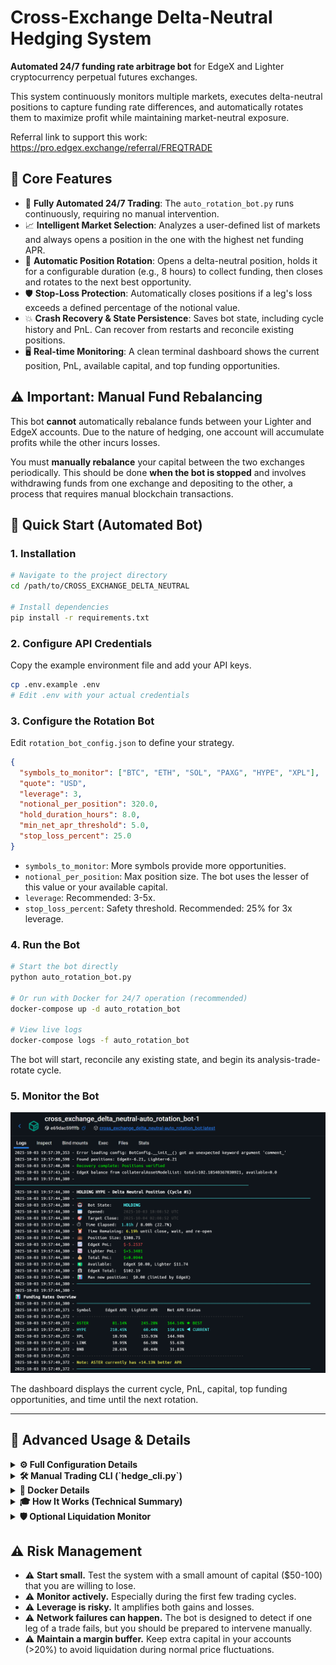 # Cross-Exchange Delta-Neutral Hedging System

**Automated 24/7 funding rate arbitrage bot** for EdgeX and Lighter cryptocurrency perpetual futures exchanges.

This system continuously monitors multiple markets, executes delta-neutral positions to capture funding rate differences, and automatically rotates them to maximize profit while maintaining market-neutral exposure.

Referral link to support this work: https://pro.edgex.exchange/referral/FREQTRADE

## 🎯 Core Features

- 🤖 **Fully Automated 24/7 Trading**: The `auto_rotation_bot.py` runs continuously, requiring no manual intervention.
- 📈 **Intelligent Market Selection**: Analyzes a user-defined list of markets and always opens a position in the one with the highest net funding APR.
- 🔄 **Automatic Position Rotation**: Opens a delta-neutral position, holds it for a configurable duration (e.g., 8 hours) to collect funding, then closes and rotates to the next best opportunity.
- 🛡️ **Stop-Loss Protection**: Automatically closes positions if a leg's loss exceeds a defined percentage of the notional value.
- 💥 **Crash Recovery & State Persistence**: Saves bot state, including cycle history and PnL. Can recover from restarts and reconcile existing positions.
- 🖥️ **Real-time Monitoring**: A clean terminal dashboard shows the current position, PnL, available capital, and top funding opportunities.

## ⚠️ Important: Manual Fund Rebalancing

This bot **cannot** automatically rebalance funds between your Lighter and EdgeX accounts. Due to the nature of hedging, one account will accumulate profits while the other incurs losses.

You must **manually rebalance** your capital between the two exchanges periodically. This should be done **when the bot is stopped** and involves withdrawing funds from one exchange and depositing to the other, a process that requires manual blockchain transactions.

## 🚀 Quick Start (Automated Bot)

### 1. Installation

```bash
# Navigate to the project directory
cd /path/to/CROSS_EXCHANGE_DELTA_NEUTRAL

# Install dependencies
pip install -r requirements.txt
```

### 2. Configure API Credentials

Copy the example environment file and add your API keys.

```bash
cp .env.example .env
# Edit .env with your actual credentials
```

### 3. Configure the Rotation Bot

Edit `rotation_bot_config.json` to define your strategy.

```json
{
  "symbols_to_monitor": ["BTC", "ETH", "SOL", "PAXG", "HYPE", "XPL"],
  "quote": "USD",
  "leverage": 3,
  "notional_per_position": 320.0,
  "hold_duration_hours": 8.0,
  "min_net_apr_threshold": 5.0,
  "stop_loss_percent": 25.0
}
```
- `symbols_to_monitor`: More symbols provide more opportunities.
- `notional_per_position`: Max position size. The bot uses the lesser of this value or your available capital.
- `leverage`: Recommended: 3-5x.
- `stop_loss_percent`: Safety threshold. Recommended: 25% for 3x leverage.

### 4. Run the Bot

```bash
# Start the bot directly
python auto_rotation_bot.py

# Or run with Docker for 24/7 operation (recommended)
docker-compose up -d auto_rotation_bot

# View live logs
docker-compose logs -f auto_rotation_bot
```
The bot will start, reconcile any existing state, and begin its analysis-trade-rotate cycle.

### 5. Monitor the Bot

<img src="rotation_bot.png" alt="Rotation Bot Terminal Output" width="800">

The dashboard displays the current cycle, PnL, capital, top funding opportunities, and time until the next rotation.

---

## 🔧 Advanced Usage & Details

<details>
<summary><b>⚙️ Full Configuration Details</b></summary>

### `rotation_bot_config.json`

| Field | Type | Default | Description |
|-------|------|---------|-------------|
| `symbols_to_monitor` | array | `["BTC", "ETH", ...]` | List of symbols to analyze for funding opportunities |
| `quote` | string | `"USD"` | Quote currency for all markets |
| `leverage` | number | `3` | Leverage to use on both exchanges for all positions |
| `notional_per_position` | number | `320.0` | Maximum position size in USD (bot adjusts to actual available capital) |
| `hold_duration_hours` | number | `8.0` | How long to hold each position before closing (hours) |
| `wait_between_cycles_minutes` | number | `5.0` | Cooldown period between closing one position and opening the next (minutes) |
| `check_interval_seconds` | number | `300` | How often to check position health while holding (seconds, default: 5 minutes) |
| `min_net_apr_threshold` | number | `5.0` | Minimum net APR required to open a position (%) |
| `stop_loss_percent` | number | `25.0` | Stop-loss threshold as % of position notional (triggers on either leg) |
| `enable_stop_loss` | boolean | `true` | Enable automatic stop-loss protection |

### `.env` Environment Variables

- **EdgeX**: `EDGEX_BASE_URL`, `EDGEX_WS_URL`, `EDGEX_ACCOUNT_ID`, `EDGEX_STARK_PRIVATE_KEY`
- **Lighter**: `LIGHTER_BASE_URL`, `LIGHTER_WS_URL`, `API_KEY_PRIVATE_KEY`, `ACCOUNT_INDEX`, `API_KEY_INDEX`

**Note:** Margin mode is hardcoded to "cross" for delta-neutral hedging.

</details>

<details>
<summary><b>🛠️ Manual Trading CLI (`hedge_cli.py`)</b></summary>

For manual analysis and trading, use `hedge_cli.py`. This tool is useful for testing or when you need direct control. It uses `hedge_config.json` for its parameters.

**Key Commands:**

| Command | Description |
|---------|-------------|
| `funding_all` | Compare funding rates across all markets |
| `funding` | Check funding rates for the configured symbol |
| `capacity` | Calculate max position size from available capital |
| `status` | Check current position status on both exchanges |
| `open` | Open a delta-neutral position |
| `close` | Close both positions |
| `test` | Run a small, self-closing test trade |

**Example:**
```bash
# Check funding for PAXG and auto-configure long/short exchanges
python hedge_cli.py funding --config hedge_config.json

# Open a $100 position in the configured market
python hedge_cli.py open --size-quote 100 --config hedge_config.json
```

</details>

<details>
<summary><b>🐳 Docker Details</b></summary>

The `docker-compose.yml` is the easiest way to run the bot 24/7.

**Primary Service:**
```bash
# Start the automated bot in the background
docker-compose up -d auto_rotation_bot

# View live logs
docker-compose logs -f auto_rotation_bot

# Stop the bot
docker-compose stop auto_rotation_bot
```

Other services for manual commands (`open`, `close`, `funding`, etc.) and the `liquidation_monitor` are included but commented out in `docker-compose.yml`. Uncomment them to use them via `docker-compose run <service_name>`.

</details>

<details>
<summary><b>🎓 How It Works (Technical Summary)</b></summary>

- **Funding Rate Arbitrage**: The bot shorts the exchange with a higher funding rate and longs the one with a lower rate, profiting from the difference while remaining price-neutral.
- **Position Sizing**: It automatically calculates the largest possible identical position size that respects the tick size rules of both exchanges, preventing mismatches.
- **Order Execution**: It uses aggressive limit orders that cross the spread to ensure immediate execution, simulating market orders but with price protection. Orders are placed concurrently to minimize timing risk.

</details>

<details>
<summary><b>🛡️ Optional Liquidation Monitor</b></summary>

An optional, standalone service (`liquidation_monitor.py`) can run alongside the main bot to provide an extra layer of safety.

- Monitors margin ratios on both exchanges.
- Automatically closes positions if the margin ratio exceeds a safety threshold (default: 80%).
- Detects and flags unhedged (one-sided) positions.

**Run via Python:**
```bash
python liquidation_monitor.py --interval 60 --margin-threshold 80.0
```

**Run via Docker:**
```bash
# First, uncomment the 'liquidation_monitor' service in docker-compose.yml
docker-compose up -d liquidation_monitor
```

</details>

## ⚠️ Risk Management

- ⚠️ **Start small.** Test the system with a small amount of capital ($50-100) that you are willing to lose.
- ⚠️ **Monitor actively.** Especially during the first few trading cycles.
- ⚠️ **Leverage is risky.** It amplifies both gains and losses.
- ⚠️ **Network failures can happen.** The bot is designed to detect if one leg of a trade fails, but you should be prepared to intervene manually.
- ⚠️ **Maintain a margin buffer.** Keep extra capital in your accounts (>20%) to avoid liquidation during normal price fluctuations.

